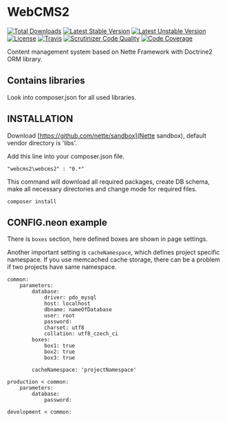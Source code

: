 WebCMS2
=======

[![Total Downloads](https://poser.pugx.org/webcms2/webcms2/downloads.png)](https://packagist.org/packages/webcms2/webcms2)
[![Latest Stable Version](https://poser.pugx.org/webcms2/webcms2/v/stable.png)](https://github.com/ufik/WebCMS2/releases)
[![Latest Unstable Version](https://poser.pugx.org/webcms2/webcms2/v/unstable.png)](https://packagist.org/packages/webcms2/webcms2)
[![License](https://poser.pugx.org/webcms2/webcms2/license.png)](https://packagist.org/packages/webcms2/webcms2)
[![Travis](https://travis-ci.org/ufik/WebCMS2.png)](https://travis-ci.org/ufik/WebCMS2.png)
[![Scrutinizer Code Quality](https://scrutinizer-ci.com/g/ufik/WebCMS2/badges/quality-score.png?b=master)](https://scrutinizer-ci.com/g/ufik/WebCMS2/?branch=0.6)
[![Code Coverage](https://scrutinizer-ci.com/g/ufik/WebCMS2/badges/coverage.png?b=0.6)](https://scrutinizer-ci.com/g/ufik/WebCMS2/?branch=0.6)


Content management system based on Nette Framework with Doctrine2 ORM library.

Contains libraries
------------------

Look into composer.json for all used libraries.

INSTALLATION
------------

Download [https://github.com/nette/sandbox](Nette sandbox), default vendor directory is 'libs'.

Add this line into your composer.json file.

```
"webcms2\webcms2" : "0.*"
```

This command will download all required packages, create DB schema, make all necessary directories and change mode for required files.

```
composer install
```

CONFIG.neon example
--

There is `boxes` section, here defined boxes are shown in page settings.

Another important setting is `cacheNamespace`, which defines project specific namespace. If you use memcached cache storage, there can be a problem if two projects have same namespace.

```
common:
	parameters:
		database:
			driver: pdo_mysql
			host: localhost
			dbname: nameOfDatabase
			user: root
			password:
			charset: utf8
			collation: utf8_czech_ci
		boxes:
			box1: true
			box2: true
			box3: true

		cacheNamespace: 'projectNamespace'

production < common:
	parameters:
		database:
			password: 

development < common:
```


